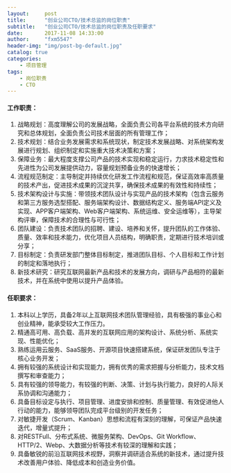 ```yaml
---
layout:     post
title:      "创业公司CTO/技术总监的岗位职责"
subtitle:   "创业公司CTO/技术总监的岗位职责及任职要求"
date:       2017-11-08 14:33:00
author:     "fxm5547"
header-img: "img/post-bg-default.jpg"
catalog: true
categories:
    - 项目管理
tags:
    - 岗位职责
    - CTO
---
```



#### 工作职责：

1. 战略规划：高度理解公司的发展战略，全面负责公司各平台系统的技术方向研究和总体规划，全面负责公司技术层面的所有管理工作；
2. 技术规划：结合业务发展需求和系统现状，制定技术发展战略、对系统架构发展进行规划、组织制定和实施重大技术决策和方案；
3. 保障业务：最大程度支撑公司产品的技术实现和稳定运行，力求技术稳定性和先进性为公司发展提供动力，容量规划预备业务的快速增长；
4. 流程规范制定：主导制定并持续优化研发工作流程和规范，保证高效率高质量的技术产出，促进技术成果的沉淀共享，确保技术成果的有效性和持续性；
5. 技术架构设计与实施：带领技术团队设计与实现产品的技术架构（包含云服务和第三方服务选型搭配、服务端架构设计、数据结构定义、服务端API定义及实现、APP客户端架构、Web客户端架构、系统运维、安全运维等），主导架构评审，保障技术的合理性与可行性；
6. 团队建设：负责技术团队的招聘、建设、培养和关怀，提升团队的工作体验、质量、效率和技术能力，优化项目人员结构，明确职责，定期进行技术培训或分享；
7. 目标制定：负责研发部门整体目标制定，推进团队目标、个人目标和工作计划的制定和落地执行；
8. 新技术研究：研究互联网最新产品和技术的发展方向，调研与产品相符的最新技术，并在系统中使用以提升产品体验。

#### 任职要求：

1. 本科以上学历，具备2年以上互联网技术团队管理经验，具有极强的事业心和创业精神，能承受较大工作压力。
2. 精通高可用、高负载、高并发的互联网应用的架构设计、系统分析、系统实现、性能优化；
3. 熟练运用云服务、SaaS服务、开源项目快速搭建系统，保证研发团队专注于核心业务开发；
4. 拥有较强的系统设计和实现能力，拥有优秀的需求把握与分析能力，技术文档撰写和审查能力；
5. 具有较强的领导能力，有较强的判断、决策、计划与执行能力，良好的人际关系协调和沟通能力；
6. 具备目标设定与执行、项目管理、进度安排和控制、质量管理、有效促进他人行动的能力，能够领导团队完成平台级别的开发任务；
7. 对敏捷开发（Scrum、Kanban）思想和流程有深刻的理解，可保证产品快速迭代，增量式提升；
8. 对RESTFull、分布式系统、微服务架构、DevOps、Git Workflow、HTTP/2、Webp、大数据分析等技术有较深的理解和实践；
9. 具备敏锐的前沿互联网技术视野，洞察并调研适合系统的新技术，通过提升技术改善用户体验、降低成本和创造业务价值。